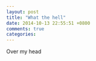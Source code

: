 ```yaml
---
layout: post
title: "What the hell"
date: 2014-10-13 22:55:51 +0800
comments: true
categories: 
---
```


Over my head
